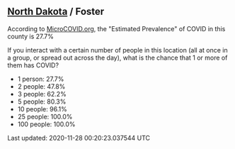 
## [North Dakota](/united-states/north-dakota) / Foster

According to [MicroCOVID.org](http://microcovid.org),
the "Estimated Prevalence" of COVID in this county is 27.7%

If you interact with a certain number of people in this location
(all at once in a group, or spread out across the day), what is the chance that
1 or more of them has COVID?

- 1 person: 27.7%
- 2 people: 47.8%
- 3 people: 62.2%
- 5 people: 80.3%
- 10 people: 96.1%
- 25 people: 100.0%
- 100 people: 100.0%

Last updated: 2020-11-28 00:20:23.037544 UTC
